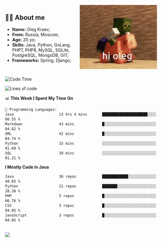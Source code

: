 <img align="right" height="211" width="256" src="res/hi-oleg.gif">
<div>
	<h2>👨‍💻 About me</h2>
	<ul align="left">
	    <li><strong>Name:</strong> Oleg Kraev;</li>
	    <li><strong>From:</strong> Russia, Moscow;</li>
	    <li><strong>Age:</strong> 20 yo;</li>
	    <li><strong>Skills:</strong> Java, Python, GoLang, PHP7, PHP8, MySQL, SQLite, PostgreSQL, MongoDB, GIT;</li>
	    <li><strong>Frameworks:</strong> Spring, Django;</li>
	</ul>
</div>
<br>

<!--START_SECTION:waka-->
![Code Time](http://img.shields.io/badge/Code%20Time-862%20hrs%205%20mins-blue)

![Lines of code](https://img.shields.io/badge/From%20Hello%20World%20I%27ve%20Written--341%20Thousand%20lines%20of%20code-blue)

📊 **This Week I Spent My Time On** 

```text
💬 Programming Languages: 
Java                     13 hrs 4 mins       █████████████████████░░░░   86.55 % 
Markdown                 43 mins             █░░░░░░░░░░░░░░░░░░░░░░░░   04.82 % 
XML                      42 mins             █░░░░░░░░░░░░░░░░░░░░░░░░   04.74 % 
Python                   15 mins             ░░░░░░░░░░░░░░░░░░░░░░░░░   01.69 % 
SQL                      10 mins             ░░░░░░░░░░░░░░░░░░░░░░░░░   01.21 % 

```

**I Mostly Code in Java** 

```text
Java                     36 repos            ████████████░░░░░░░░░░░░░   48.65 % 
Python                   21 repos            ███████░░░░░░░░░░░░░░░░░░   28.38 % 
PHP                      5 repos             █░░░░░░░░░░░░░░░░░░░░░░░░   06.76 % 
CSS                      3 repos             █░░░░░░░░░░░░░░░░░░░░░░░░   04.05 % 
JavaScript               3 repos             █░░░░░░░░░░░░░░░░░░░░░░░░   04.05 % 

```



<!--END_SECTION:waka-->

<br>
<img align="center" src="https://wakatime.com/share/@hteppl/18a68a4e-e1fb-41eb-b9f2-e999d76b9bac.svg">
